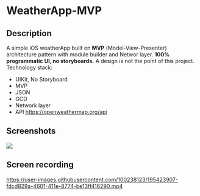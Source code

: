 # WeatherApp-MVP

## Description
A simple iOS weatherApp built on **MVP** (Model-View-Presenter) architecture pattern with module builder and Networ layer. **100% programmatic UI, no storyboards.** 
A design is not the point of this project.
Technology stack:
- UIKit, No Storyboard
- MVP
- JSON
- GCD
- Network layer
- API https://openweathermap.org/api
## Screenshots
<img src="https://user-images.githubusercontent.com/100238123/195424978-536c4fb0-13f5-49d5-a5e3-539fd44b3c9e.png">

## Screen recording

https://user-images.githubusercontent.com/100238123/195423907-fdcd829a-4601-411e-8774-be13ff416290.mp4

